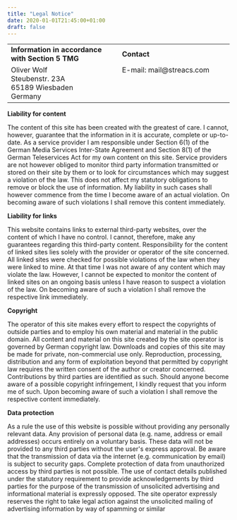 ```yaml
---
title: "Legal Notice"
date: 2020-01-01T21:45:00+01:00
draft: false
---
```


<p>
<table width="100%" align="center">
  <tr>
    <td width="50%" align="left"><b>Information in accordance with Section 5 TMG</b></td>
    <td width="50%" align="left"><b>Contact</b></td>
  </tr>
  <tr>
    <td width="50%" align="left">Oliver Wolf<br>Steubenstr. 23A<br>65189 Wiesbaden<br>Germany</td>
    <td width="50%" align="left" valign="top">E-mail: mail@streacs.com</td>
  </tr>
</table>
</p>

__Liability for content__

The content of this site has been created with the greatest of care. I cannot, however, guarantee that the information in it is accurate, complete or up-to-date. As a service provider I am responsible under Section 6(1) of the German Media Services Inter-State Agreement and Section 8(1) of the German Teleservices Act for my own content on this site. Service providers are not however obliged to monitor third party information transmitted or stored on their site by them or to look for circumstances which may suggest a violation of the law. This does not affect my statutory obligations to remove or block the use of information. My liability in such cases shall however commence from the time I become aware of an actual violation. On becoming aware of such violations I shall remove this content immediately.

__Liability for links__

This website contains links to external third-party websites, over the content of which I have no control. I cannot, therefore, make any guarantees regarding this third-party content. Responsibility for the content of linked sites lies solely with the provider or operator of the site concerned. All linked sites were checked for possible violations of the law when they were linked to mine. At that time I was not aware of any content which may violate the law. However, I cannot be expected to monitor the content of linked sites on an ongoing basis unless I have reason to suspect a violation of the law. On becoming aware of such a violation I shall remove the respective link immediately.

__Copyright__

The operator of this site makes every effort to respect the copyrights of outside parties and to employ his own material and material in the public domain. All content and material on this site created by the site operator is governed by German copyright law.  Downloads and copies of this site may be made for private, non-commercial use only. Reproduction, processing, distribution and any form of exploitation beyond that permitted by copyright law requires the written consent of the author or creator concerned. Contributions by third parties are identified as such. Should anyone become aware of a possible copyright infringement, I kindly request that you inform me of such. Upon becoming aware of such a violation I shall remove the respective content immediately.

__Data protection__

As a rule the use of this website is possible without providing any personally relevant data. Any provision of personal data (e.g. name, address or email addresses) occurs entirely on a voluntary basis. These data will not be provided to any third parties without the user's express approval. Be aware that the transmission of data via the internet (e.g. communication by email) is subject to security gaps. Complete protection of data from unauthorized access by third parties is not possible. The use of contact details published under the statutory requirement to provide acknowledgements by third parties for the purpose of the transmission of unsolicited advertising and informational material is expressly opposed. The site operator expressly reserves the right to take legal action against the unsolicited mailing of advertising information by way of spamming or similar
